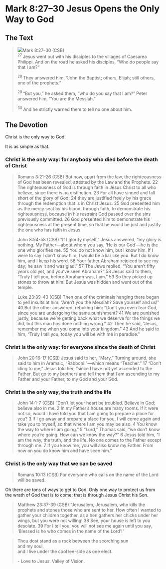 # Mark 8:27–30 Jesus Opens the Only Way to God

## The Text

><img class="intro-right" src="/images/art-mark.jpg">Mark 8:27–30 (CSB)  
><sup> 27 </sup> Jesus went out with his disciples to the villages of Caesarea Philippi. And on the road he asked his disciples, “Who do people say that I am?” 
>
><sup> 28 </sup> They answered him, “John the Baptist; others, Elijah; still others, one of the prophets.” 
>
><sup> 29 </sup> “But you,” he asked them, “who do you say that I am?” Peter answered him, “You are the Messiah.” 
>
><sup> 30 </sup> And he strictly warned them to tell no one about him.

## The Devotion

Christ is the only way to God.

It is as simple as that.

### Christ is the only way: for anybody who died before the death of Christ

>Romans 3:21-26 (CSB) But now, apart from the law, the righteousness of God has been revealed, attested by the Law and the Prophets. 22 The righteousness of God is through faith in Jesus Christ to all who believe, since there is no distinction. 23 For all have sinned and fall short of the glory of God; 24 they are justified freely by his grace through the redemption that is in Christ Jesus. 25 God presented him as the mercy seat by his blood, through faith, to demonstrate his righteousness, because in his restraint God passed over the sins previously committed. 26 God presented him to demonstrate his righteousness at the present time, so that he would be just and justify the one who has faith in Jesus.

>John 8:54-58 (CSB) “If I glorify myself,” Jesus answered, “my glory is nothing. My Father—about whom you say, ‘He is our God’—he is the one who glorifies me. 55 You do not know him, but I know him. If I were to say I don’t know him, I would be a liar like you. But I do know him, and I keep his word. 56 Your father Abraham rejoiced to see my day; he saw it and was glad.”
57 The Jews replied, “You aren’t fifty years old yet, and you’ve seen Abraham?”
58 Jesus said to them, “Truly I tell you, before Abraham was, I am.”
59 So they picked up stones to throw at him. But Jesus was hidden and went out of the temple.

>Luke 23:39-43 (CSB) Then one of the criminals hanging there began to yell insults at him: “Aren’t you the Messiah? Save yourself and us!”
40 But the other answered, rebuking him: “Don’t you even fear God, since you are undergoing the same punishment? 41 We are punished justly, because we’re getting back what we deserve for the things we did, but this man has done nothing wrong.” 42 Then he said, “Jesus, remember me when you come into your kingdom.”
43 And he said to him, “Truly I tell you, today you will be with me in paradise.”

### Christ is the only way: for everyone since the death of Christ

>John 20:16-17 (CSB) Jesus said to her, “Mary.”
Turning around, she said to him in Aramaic, “Rabboni!”—which means “Teacher.”
17 “Don’t cling to me,” Jesus told her, “since I have not yet ascended to the Father. But go to my brothers and tell them that I am ascending to my Father and your Father, to my God and your God.

### Christ is the only way, the truth and the life

>John 14:1-7 (CSB) “Don’t let your heart be troubled. Believe in God; believe also in me. 2 In my Father’s house are many rooms. If it were not so, would I have told you that I am going to prepare a place for you? 3 If I go away and prepare a place for you, I will come again and take you to myself, so that where I am you may be also. 4 You know the way to where I am going.”
5 “Lord,” Thomas said, “we don’t know where you’re going. How can we know the way?”
6 Jesus told him, “I am the way, the truth, and the life. No one comes to the Father except through me. 7 If you know me, you will also know my Father. From now on you do know him and have seen him.”

### Christ is the only way that we can be saved

>Romans 10:13 (CSB) For everyone who calls on the name of the Lord will be saved.

Oh there are tons of ways to get to God. Only one way to protect us from the wrath of God that is to come: that is through Jesus Christ his Son.

>Matthew 23:37-39 (CSB) “Jerusalem, Jerusalem, who kills the prophets and stones those who are sent to her. How often I wanted to gather your children together, as a hen gathers her chicks under her wings, but you were not willing! 38 See, your house is left to you desolate. 39 For I tell you, you will not see me again until you say, ‘Blessed is he who comes in the name of the Lord’!”

>Thou dost stand as a rock between the scorching sun  
>  and my soul,  
>  and I live under the cool lee-side as one elect.  
>
> \- Love to Jesus. Valley of Vision.
